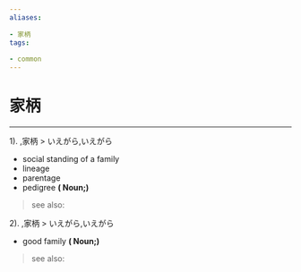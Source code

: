 ```yaml
---
aliases:
    
- 家柄
tags:
    
- common
---
```


# 家柄
---
1).
,家柄 > いえがら,いえがら

- social standing of a family
- lineage
- parentage
- pedigree
**( Noun;)**
> see also: 
            
2).
,家柄 > いえがら,いえがら

- good family
**( Noun;)**
> see also: 
            